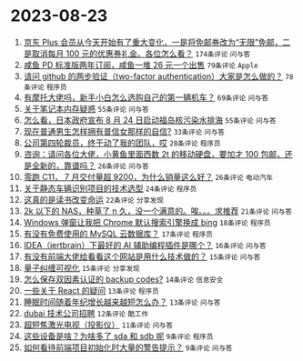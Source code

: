 # 2023-08-23

1. [京东 Plus 会员从今天开始有了重大变化，一是将免邮券改为“无限”免邮，二是取消每月 100 元的优惠券礼金。各位怎么看？](https://www.v2ex.com/t/967520) `174条评论` `问与答`
1. [咸鱼 PD 标准版两年订阅，咸鱼一堆 26 元一个出售](https://www.v2ex.com/t/967529) `79条评论` `Apple`
1. [请问 github 的两步验证（two-factor authentication）大家是怎么做的？](https://www.v2ex.com/t/967533) `78条评论` `程序员`
1. [有摩托大佬吗，新手小白怎么选购自己的第一辆机车？](https://www.v2ex.com/t/967543) `69条评论` `问与答`
1. [关于笔记本内存疑惑](https://www.v2ex.com/t/967525) `55条评论` `问与答`
1. [怎么看，日本政府宣布 8 月 24 日启动福岛核污染水排海](https://www.v2ex.com/t/967562) `55条评论` `问与答`
1. [现在普通男生怎样拥有普信女那样的自信?](https://www.v2ex.com/t/967521) `33条评论` `问与答`
1. [公司第四轮裁员，终于动了我的团队，哎](https://www.v2ex.com/t/967605) `28条评论` `程序员`
1. [咨询：请问各位大佬，小黄鱼里面西数 2t 的移动硬盘，要加才 100 包邮，还是全新的，靠谱吗？](https://www.v2ex.com/t/967531) `26条评论` `问与答`
1. [零跑 C11， 7 月交付量超 9200，为什么销量这么好？](https://www.v2ex.com/t/967526) `26条评论` `电动汽车`
1. [关于静态车辆识别项目的技术选型](https://www.v2ex.com/t/967583) `24条评论` `程序员`
1. [这真的是读书改变命运](https://www.v2ex.com/t/967546) `22条评论` `分享发现`
1. [2k 以下的 NAS，种草了 n 久，没一个满意的。唉。。。求推荐](https://www.v2ex.com/t/967601) `21条评论` `问与答`
1. [Windows 弹窗让我把 Chrome 默认搜索引擎换成 bing](https://www.v2ex.com/t/967524) `18条评论` `程序员`
1. [有没有免费使用的 MySQL 云数据库？](https://www.v2ex.com/t/967544) `17条评论` `程序员`
1. [IDEA（jertbrain）下最好的 AI 辅助编程插件是哪个？](https://www.v2ex.com/t/967541) `16条评论` `问与答`
1. [有没有前端大佬给看看这个网站是用什么技术做的？](https://www.v2ex.com/t/967530) `15条评论` `问与答`
1. [量子纠缠可视化](https://www.v2ex.com/t/967522) `15条评论` `分享发现`
1. [怎么保存双因素认证的 backup codes?](https://www.v2ex.com/t/967618) `14条评论` `信息安全`
1. [一些关于 React 的疑问](https://www.v2ex.com/t/967560) `13条评论` `程序员`
1. [睡眠时间随着年纪增长越来越短怎么办？](https://www.v2ex.com/t/967519) `13条评论` `问与答`
1. [dubai 技术公司招聘](https://www.v2ex.com/t/967634) `12条评论` `酷工作`
1. [超短焦激光电视（投影仪）](https://www.v2ex.com/t/967548) `11条评论` `问与答`
1. [这些设备是啥？为啥多了 sda 和 sdb 呢](https://www.v2ex.com/t/967613) `9条评论` `程序员`
1. [如何看待前端项目初始化时大量的警告提示？](https://www.v2ex.com/t/967607) `9条评论` `问与答`
